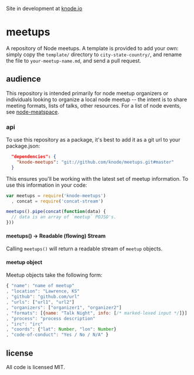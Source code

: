 Site in development at [knode.io](http://knode.io)

# meetups

A repository of Node meetups. A template is
provided to add your own: simply copy the `template/` directory
to `city-state-country/`, and rename the file to `your-meetup-name.md`,
and send a pull request.

## audience

This repository is intended primarily for node meetup organizers or 
individuals looking to organize a local node meetup -- the intent is
to share meeting formats, lists of talks, other resources. For a list
of node events, see [node-meatspace](https://github.com/mikeal/node-meatspace).

### api

To use this repository as a package, it's best to add it as a git url to your
package.json:

```json
  "dependencies": {
    "knode-meetups": "git://github.com/knode/meetups.git#master"
  }
```

This ensures you'll be working with the latest set of meetup information. To
use this information in your code:

```javascript
var meetups = require('knode-meetups')
  , concat = require('concat-stream')

meetups().pipe(concat(function(data) {
  // data is an array of `meetup` POJSO's.
}))
```

#### meetups() -> Readable (flowing) Stream

Calling `meetups()` will return a readable stream of `meetup` objects.

#### meetup object

Meetup objects take the following form:

```javascript
{ "name": "name of meetup"
, "location": "Lawrence, KS"
, "github": "github.com/url"
, "urls": ["url1", "url2"]
, "organizers": ["organizer1", "organizer2"]
, "formats": [{name: "Talk Night", info: [/* marked-lexed input */]}]
, "process": "process description" 
, "irc": "irc"
, "coords": {"lat": Number, "lon": Number}
, "code-of-conduct": "Yes / No / N/A" }
```

## license

All code is licensed MIT.
